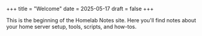 +++
title = "Welcome"
date = 2025-05-17
draft = false
+++


This is the beginning of the Homelab Notes site. Here you'll find notes about your home server setup, tools, scripts, and how-tos.